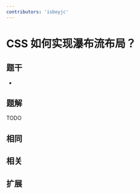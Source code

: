 ```yaml
---
contributors: 'isboyjc'
---
```


# CSS 如何实现瀑布流布局？


## 题干

- 



## 题解

<!-- ::: details 点我查看题解 -->

  TODO

<!-- ::: -->



## 相同


## 相关


## 扩展

